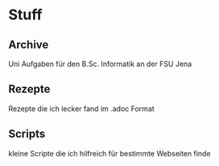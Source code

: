 # Stuff

## Archive

Uni Aufgaben für den B.Sc. Informatik an der FSU Jena

## Rezepte

Rezepte die ich lecker fand im .adoc Format

## Scripts

kleine Scripte die ich hilfreich für bestimmte Webseiten finde
